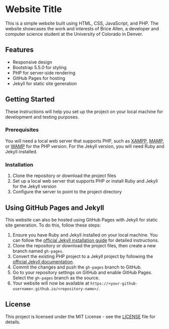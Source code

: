 # Website Title

This is a simple website built using HTML, CSS, JavaScript, and PHP. The website showcases the work and interests of Brice Allen, a developer and computer science student at the University of Colorado in Denver.

## Features

- Responsive design
- Bootstrap 5.5.0 for styling
- PHP for server-side rendering
- GitHub Pages for hosting
- Jekyll for static site generation

## Getting Started

These instructions will help you set up the project on your local machine for development and testing purposes.

### Prerequisites

You will need a local web server that supports PHP, such as [XAMPP](https://www.apachefriends.org/index.html), [MAMP](https://www.mamp.info/en/), or [WAMP](https://www.wampserver.com/en/) for the PHP version. For the Jekyll version, you will need Ruby and Jekyll installed.

### Installation

1. Clone the repository or download the project files
2. Set up a local web server that supports PHP or install Ruby and Jekyll for the Jekyll version
3. Configure the server to point to the project directory

## Using GitHub Pages and Jekyll

This website can also be hosted using GitHub Pages with Jekyll for static site generation. To do this, follow these steps:

1. Ensure you have Ruby and Jekyll installed on your local machine. You can follow the [official Jekyll installation guide](https://jekyllrb.com/docs/installation/) for detailed instructions.
2. Clone the repository or download the project files, then create a new branch named `gh-pages`.
3. Convert the existing PHP project to a Jekyll project by following the [official Jekyll documentation](https://jekyllrb.com/docs/).
4. Commit the changes and push the `gh-pages` branch to GitHub.
5. Go to your repository settings on GitHub and enable GitHub Pages. Select the `gh-pages` branch as the source.
6. Your website will now be available at `https://<your-github-username>.github.io/<repository-name>/`.

## License

This project is licensed under the MIT License - see the [LICENSE](LICENSE) file for details.
